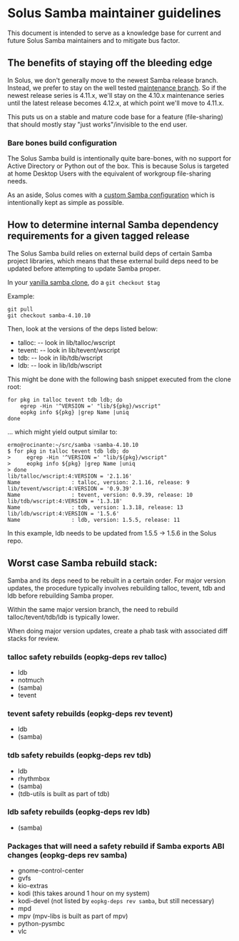 # Solus Samba maintainer guidelines

This document is intended to serve as a knowledge base for current and future Solus Samba maintainers and to mitigate bus factor.

## The benefits of staying off the bleeding edge

In Solus, we don't generally move to the newest Samba release branch.  Instead, we prefer to stay on the well tested [maintenance branch](https://wiki.samba.org/index.php/Samba_Release_Planning#Samba_Release_Planning_and_Supported_Release_Lifetime).  So if the newest release series is 4.11.x, we'll stay on the 4.10.x maintenance series until the latest release becomes 4.12.x, at which point we'll move to 4.11.x.

This puts us on a stable and mature code base for a feature (file-sharing) that should mostly stay "just works"/invisible to the end user.

### Bare bones build configuration

The Solus Samba build is intentionally quite bare-bones, with no support for Active Directory or Python out of the box.  This is because Solus is targeted at home Desktop Users with the equivalent of workgroup file-sharing needs.

As an aside, Solus comes with a [custom Samba configuration](https://getsol.us/articles/software/samba/en/) which is intentionally kept as simple as possible.

## How to determine internal Samba dependency requirements for a given tagged release

The Solus Samba build relies on external build deps of certain Samba project libraries, which
means that these external build deps need to be updated before attempting to update Samba proper.

In your [vanilla samba clone](https://gitlab.com/samba-team/samba), do a `git checkout $tag`

Example:

```
git pull
git checkout samba-4.10.10
```

Then, look at the versions of the deps listed below:

- talloc:
-- look in lib/talloc/wscript
- tevent:
-- look in lib/tevent/wscript
- tdb:
-- look in lib/tdb/wscript
- ldb:
-- look in lib/ldb/wscript

This might be done with the following bash snippet executed from the clone root:

```
for pkg in talloc tevent tdb ldb; do
    egrep -Hin '^VERSION =' "lib/${pkg}/wscript"
    eopkg info ${pkg} |grep Name |uniq
done
```

... which might yield output similar to:

```
ermo@rocinante:~/src/samba ⑂samba-4.10.10
$ for pkg in talloc tevent tdb ldb; do
>     egrep -Hin '^VERSION =' "lib/${pkg}/wscript"
>     eopkg info ${pkg} |grep Name |uniq
> done
lib/talloc/wscript:4:VERSION = '2.1.16'
Name                : talloc, version: 2.1.16, release: 9
lib/tevent/wscript:4:VERSION = '0.9.39'
Name                : tevent, version: 0.9.39, release: 10
lib/tdb/wscript:4:VERSION = '1.3.18'
Name                : tdb, version: 1.3.18, release: 13
lib/ldb/wscript:4:VERSION = '1.5.6'
Name                : ldb, version: 1.5.5, release: 11

```

In this example, ldb needs to be updated from 1.5.5 -> 1.5.6 in the Solus repo.


## Worst case Samba rebuild stack:

Samba and its deps need to be rebuilt in a certain order. For major version updates, the procedure typically involves rebuilding talloc, tevent, tdb and ldb before rebuilding Samba
proper.

Within the same major version branch, the need to rebuild talloc/tevent/tdb/ldb is typically lower.

When doing major version updates, create a phab task with associated diff stacks for review.

### talloc safety rebuilds (eopkg-deps rev talloc)

- ldb
- notmuch
- (samba)
- tevent

### tevent safety rebuilds (eopkg-deps rev tevent)

- ldb
- (samba)

### tdb safety rebuilds (eopkg-deps rev tdb)

- ldb
- rhythmbox
- (samba)
- (tdb-utils is built as part of tdb)

### ldb safety rebuilds (eopkg-deps rev ldb)

- (samba)

### Packages that will need a safety rebuild if Samba exports ABI changes (eopkg-deps rev samba)

- gnome-control-center
- gvfs
- kio-extras
- kodi (this takes around 1 hour on my system)
- kodi-devel (not listed by `eopkg-deps rev samba`, but still necessary)
- mpd
- mpv (mpv-libs is built as part of mpv)
- python-pysmbc
- vlc
